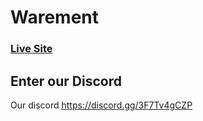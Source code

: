 # Warement
### [Live Site](https://www.warement.dev/)

## Enter our Discord
Our discord https://discord.gg/3F7Tv4gCZP
